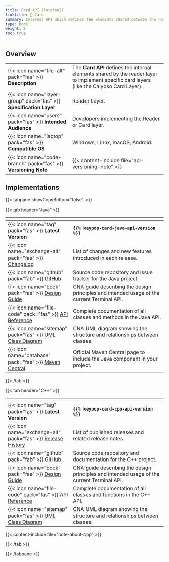 ```yaml
---
title: Card API (internal)
linktitle: 🔶 Card
summary: Internal API which defines the elements shared between the reader layer and the card layer.
type: book
weight: 2
toc: true
---
```

<style>
table th:nth-child(1) {
  width: 12rem;
}
</style>

## Overview

|                                                                    |                                                                                                                                            |
|--------------------------------------------------------------------|--------------------------------------------------------------------------------------------------------------------------------------------|
| {{< icon name="file-alt" pack="fas" >}} **Description**            | The **Card API** defines the internal elements shared by the reader layer to implement specific card layers (like the Calypso Card Layer). |
| {{< icon name="layer-group" pack="fas" >}} **Specification Layer** | Reader Layer.                                                                                                                              |
| {{< icon name="users" pack="fas" >}} **Intended Audience**         | Developers implementing the Reader or Card layer.                                                                                          |
| {{< icon name="laptop" pack="fas" >}} **Compatible OS**            | Windows, Linux, macOS, Android.                                                                                                            |
| {{< icon name="code-branch" pack="fas" >}} **Versioning Note**     | {{< content-include file="api-versioning-note" >}}                                                                                         |

## Implementations

{{< tabpane showCopyButton="false" >}}

{{< tab header="Java" >}}

<table>
<thead><tr><th></th><th></th></tr></thead>
<tbody>
  <tr>
    <td>{{< icon name="tag" pack="fas" >}} <strong>Latest Version</strong></td>
    <td><strong><code>{{% keypop-card-java-api-version %}}</code></strong></td>
  </tr>
  <tr>
    <td>{{< icon name="exchange-alt" pack="fas" >}} <a href="https://github.com/eclipse-keypop/keypop-card-java-api/blob/main/CHANGELOG.md">Changelog</a></td>
    <td>List of changes and new features introduced in each release.</td>
  </tr>
  <tr>
    <td>{{< icon name="github" pack="fab" >}} <a href="https://github.com/eclipse-keypop/keypop-card-java-api/">GitHub</a></td>
    <td>Source code repository and issue tracker for the Java project.</td>
  </tr>
  <tr>
    <td>{{< icon name="book" pack="fas" >}} <a href="https://terminal-api.calypsonet.org/specifications/reader-layer/card-api/">Design Guide</a></td>
    <td>CNA guide describing the design principles and intended usage of the current Terminal API.</td>
  </tr>
  <tr>
    <td>{{< icon name="file-code" pack="fas" >}} <a href="https://docs.keypop.org/keypop-card-java-api/">API Reference</a></td>
    <td>Complete documentation of all classes and methods in the Java API.</td>
  </tr>
  <tr>
    <td>{{< icon name="sitemap" pack="fas" >}} <a href="https://docs.terminal-api.calypsonet.org/calypsonet-terminal-card-uml-api/">UML Class Diagram</a></td>
    <td>CNA UML diagram showing the structure and relationships between classes.</td>
  </tr>
  <tr>
    <td>{{< icon name="database" pack="fas" >}} <a href="https://central.sonatype.com/search?q=keypop-card-java-api">Maven Central</a></td>
    <td>Official Maven Central page to include the Java component in your project.</td>
  </tr>
</tbody>
</table>

{{< /tab >}}

{{< tab header="C++" >}}

<table>
<thead><tr><th></th><th></th></tr></thead>
<tbody>
  <tr>
    <td>{{< icon name="tag" pack="fas" >}} <strong>Latest Version</strong></td>
    <td><strong><code>{{% keypop-card-cpp-api-version %}}</code></strong></td>
  </tr>
  <tr>
    <td>{{< icon name="exchange-alt" pack="fas" >}} <a href="https://github.com/eclipse-keypop/keypop-card-cpp-api/releases/">Release History</a></td>
    <td>List of published releases and related release notes.</td>
  </tr>
  <tr>
    <td>{{< icon name="github" pack="fab" >}} <a href="https://github.com/eclipse-keypop/keypop-card-cpp-api/">GitHub</a></td>
    <td>Source code repository and documentation for the C++ project.</td>
  </tr>
  <tr>
    <td>{{< icon name="book" pack="fas" >}} <a href="https://terminal-api.calypsonet.org/specifications/reader-layer/card-api/">Design Guide</a></td>
    <td>CNA guide describing the design principles and intended usage of the current Terminal API.</td>
  </tr>
  <tr>
    <td>{{< icon name="file-code" pack="fas" >}} <a href="https://docs.keypop.org/keypop-card-cpp-api/">API Reference</a></td>
    <td>Complete documentation of all classes and functions in the C++ API.</td>
  </tr>
  <tr>
    <td>{{< icon name="sitemap" pack="fas" >}} <a href="https://docs.terminal-api.calypsonet.org/calypsonet-terminal-card-uml-api/">UML Class Diagram</a></td>
    <td>CNA UML diagram showing the structure and relationships between classes.</td>
  </tr>
</tbody>
</table>

{{< content-include file="note-about-cpp" >}}

{{< /tab >}}

{{< /tabpane >}}